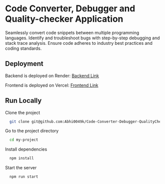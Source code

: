
# Code Converter, Debugger and Quality-checker Application

Seamlessly convert code snippets between multiple programming languages. Identify and troubleshoot bugs with step-by-step debugging and stack trace analysis. Ensure code adheres to industry best practices and coding standards.


## Deployment

Backend is deployed on Render: [Backend Link](https://ccdqc.onrender.com/)

Frontend is deployed on Vercel: [Frontend Link](https://code-converter-debugger-quality-checker-frontend.vercel.app/)


## Run Locally

Clone the project

```bash
  git clone git@github.com:Abhi0049k/Code-Converter-Debugger-QualityChecker.git
```

Go to the project directory

```bash
  cd my-project
```

Install dependencies

```bash
  npm install
```

Start the server

```bash
  npm run start
```

